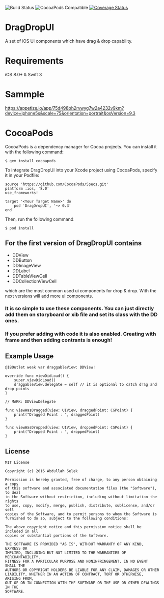 ![Build Status](https://travis-ci.org/abdullahselek/DragDropUI.svg?branch=master)
![CocoaPods Compatible](https://img.shields.io/cocoapods/v/DragDropUI.svg)
[![Coverage Status](https://coveralls.io/repos/github/abdullahselek/DragDropUI/badge.svg?branch=master)](https://coveralls.io/github/abdullahselek/DragDropUI?branch=master)

# DragDropUI
A set of iOS UI components which have drag &amp; drop capability.

# Requirements
iOS 8.0+ & Swift 3

# Sammple

https://appetize.io/app/75d498bh2rvwyg7w2a4232v9km?device=iphone5s&scale=75&orientation=portrait&osVersion=9.3

# CocoaPods

CocoaPods is a dependency manager for Cocoa projects. You can install it with the following command:

```
$ gem install cocoapods
```

To integrate DragDropUI into your Xcode project using CocoaPods, specify it in your Podfile:

```
source 'https://github.com/CocoaPods/Specs.git'
platform :ios, '8.0'
use_frameworks!

target '<Your Target Name>' do
	pod 'DragDropUI', '~> 0.3'
end
```

Then, run the following command:

	$ pod install

## For the first version of DragDropUI contains

- DDView
- DDButton
- DDImageView
- DDLabel
- DDTableViewCell
- DDCollectionViewCell

which are the most common used ui components for drop &amp; drop. With the next versions will add more
ui components.

### It is so simple to use these components. You can just directly add them on storyboard or xib file and set its class with the DD ones.

### If you prefer adding with code it is also enabled. Creating with frame and then adding contrants is enough!

## Example Usage

```
@IBOutlet weak var draggableView: DDView!

override func viewDidLoad() {
	super.viewDidLoad()
    draggableView.delegate = self // it is optional to catch drag and drop points
}
```

```
// MARK: DDViewDelegate

func viewWasDragged(view: UIView, draggedPoint: CGPoint) {
	print("Dragged Point : ", draggedPoint)
}

func viewWasDropped(view: UIView, droppedPoint: CGPoint) {
    print("Dropped Point : ", droppedPoint)
}
```

## License

```
MIT License

Copyright (c) 2016 Abdullah Selek

Permission is hereby granted, free of charge, to any person obtaining a copy
of this software and associated documentation files (the "Software"), to deal
in the Software without restriction, including without limitation the rights
to use, copy, modify, merge, publish, distribute, sublicense, and/or sell
copies of the Software, and to permit persons to whom the Software is
furnished to do so, subject to the following conditions:

The above copyright notice and this permission notice shall be included in all
copies or substantial portions of the Software.

THE SOFTWARE IS PROVIDED "AS IS", WITHOUT WARRANTY OF ANY KIND, EXPRESS OR
IMPLIED, INCLUDING BUT NOT LIMITED TO THE WARRANTIES OF MERCHANTABILITY,
FITNESS FOR A PARTICULAR PURPOSE AND NONINFRINGEMENT. IN NO EVENT SHALL THE
AUTHORS OR COPYRIGHT HOLDERS BE LIABLE FOR ANY CLAIM, DAMAGES OR OTHER
LIABILITY, WHETHER IN AN ACTION OF CONTRACT, TORT OR OTHERWISE, ARISING FROM,
OUT OF OR IN CONNECTION WITH THE SOFTWARE OR THE USE OR OTHER DEALINGS IN THE
SOFTWARE.
```